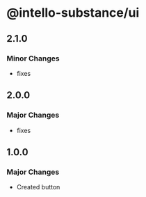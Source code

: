 # @intello-substance/ui

## 2.1.0

### Minor Changes

- fixes

## 2.0.0

### Major Changes

- fixes

## 1.0.0

### Major Changes

- Created button
